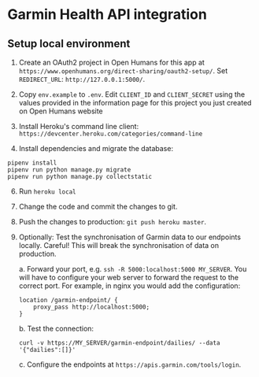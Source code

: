 # Garmin Health API integration

## Setup local environment

1. Create an OAuth2 project in Open Humans for this app at `https://www.openhumans.org/direct-sharing/oauth2-setup/`. Set `REDIRECT_URL`: `http://127.0.0.1:5000/`.

2. Copy `env.example` to `.env`. Edit `CLIENT_ID` and `CLIENT_SECRET` using the values provided in the information page for this project you just created on Open Humans website

3. Install Heroku's command line client: `https://devcenter.heroku.com/categories/command-line`

5. Install dependencies and migrate the database:

```
pipenv install 
pipenv run python manage.py migrate 
pipenv run python manage.py collectstatic
```

6. Run `heroku local`

7. Change the code and commit the changes to git.

8. Push the changes to production: `git push heroku master`.

7. Optionally: Test the synchronisation of Garmin data to our endpoints locally. Careful! This will break the synchronisation of data on production.

   a. Forward your port, e.g. `ssh -R 5000:localhost:5000 MY_SERVER`. You will have to configure your web server to forward the request to the correct port. For example, in nginx you would add the
   configuration:

   ```
   location /garmin-endpoint/ {
       proxy_pass http://localhost:5000;
   }
   ```

   b. Test the connection:

   ```
   curl -v https://MY_SERVER/garmin-endpoint/dailies/ --data '{"dailies":[]}'
   ```

   c. Configure the endpoints at `https://apis.garmin.com/tools/login`.